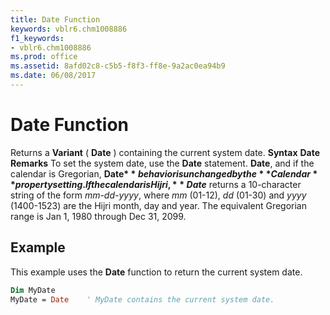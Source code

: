 ```yaml
---
title: Date Function
keywords: vblr6.chm1008886
f1_keywords:
- vblr6.chm1008886
ms.prod: office
ms.assetid: 8afd02c8-c5b5-f8f3-ff8e-9a2ac0ea94b9
ms.date: 06/08/2017
---
```



# Date Function



Returns a **Variant** ( **Date** ) containing the current system date.
 **Syntax**
 **Date**
 **Remarks**
To set the system date, use the **Date** statement.
 **Date**, and if the calendar is Gregorian, **Date$** behavior is unchanged by the **Calendar** property setting. If the calendar is Hijri, **Date$** returns a 10-character string of the form _mm-dd-yyyy_, where _mm_ (01-12), _dd_ (01-30) and _yyyy_ (1400-1523) are the Hijri month, day and year. The equivalent Gregorian range is Jan 1, 1980 through Dec 31, 2099.

## Example

This example uses the **Date** function to return the current system date.


```vb
Dim MyDate
MyDate = Date    ' MyDate contains the current system date.


```



